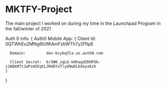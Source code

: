 # MKTFY-Project
The main project I worked on during my time in the Launchpad Program in the fall/winter of 2021

Auth 0 info:
{
  Auth0 Mobile App:
    {
      Client Id:      0QTWhEu2MNg6lUfKAmFzbWTh7y2f1tpE
      
      Domain:         dev-bcybq3la.us.auth0.com 
      
      Client Secret:  krSW6_zqLG-k0hagdZKHFOk-s1NQkM7tJwPzm5EqtLJR4DYxTlyd9wDLkXeyxKzh
    }
    
    
    
}
